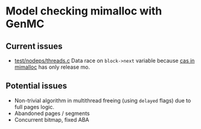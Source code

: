 # Model checking mimalloc with GenMC

## Current issues

- [test/nodeps/threads.c](test/nodeps/threads.c) Data race on `block->next` variable because [cas in mimalloc](https://github.com/microsoft/mimalloc/blob/71160e2bac443c0dd35c7ee13993466efcee57b2/include/mimalloc-atomic.h#L204) has only release mo.

## Potential issues

- Non-trivial algorithm in multithread freeing (using `delayed` flags) due to full pages logic.
- Abandoned pages / segments
- Concurrent bitmap, fixed ABA
